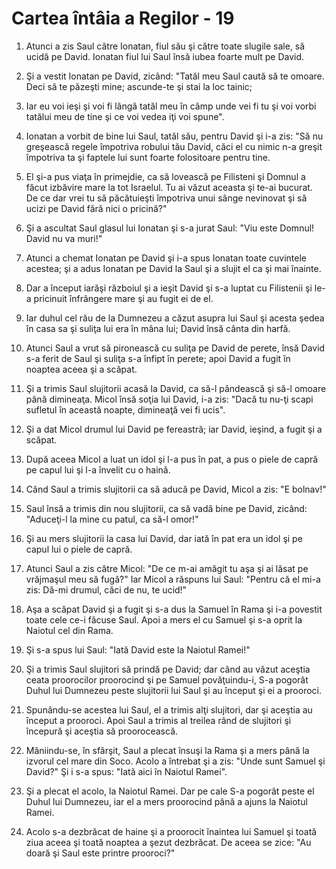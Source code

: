 # Cartea &#238;nt&#226;ia a Regilor - 19

1. Atunci a zis Saul către Ionatan, fiul său şi către toate slugile sale, să ucidă pe David. Ionatan fiul lui Saul însă iubea foarte mult pe David. 

2. Şi a vestit Ionatan pe David, zicând: "Tatăl meu Saul caută să te omoare. Deci să te păzeşti mine; ascunde-te şi stai la loc tainic; 

3. Iar eu voi ieşi şi voi fi lângă tatăl meu în câmp unde vei fi tu şi voi vorbi tatălui meu de tine şi ce voi vedea iţi voi spune". 

4. Ionatan a vorbit de bine lui Saul, tatăl său, pentru David şi i-a zis: "Să nu greşească regele împotriva robului tău David, căci el cu nimic n-a greşit împotriva ta şi faptele lui sunt foarte folositoare pentru tine. 

5. El şi-a pus viaţa în primejdie, ca să lovească pe Filisteni şi Domnul a făcut izbăvire mare la tot Israelul. Tu ai văzut aceasta şi te-ai bucurat. De ce dar vrei tu să păcătuieşti împotriva unui sânge nevinovat şi să ucizi pe David fără nici o pricină?" 

6. Şi a ascultat Saul glasul lui Ionatan şi s-a jurat Saul: "Viu este Domnul! David nu va muri!" 

7. Atunci a chemat Ionatan pe David şi i-a spus Ionatan toate cuvintele acestea; şi a adus Ionatan pe David la Saul şi a slujit el ca şi mai înainte. 

8. Dar a început iarăşi războiul şi a ieşit David şi s-a luptat cu Filistenii şi le-a pricinuit înfrângere mare şi au fugit ei de el. 

9. Iar duhul cel rău de la Dumnezeu a căzut asupra lui Saul şi acesta şedea în casa sa şi suliţa lui era în mâna lui; David însă cânta din harfă. 

10. Atunci Saul a vrut să pironească cu suliţa pe David de perete, însă David s-a ferit de Saul şi suliţa s-a înfipt în perete; apoi David a fugit în noaptea aceea şi a scăpat. 

11. Şi a trimis Saul slujitorii acasă la David, ca să-l pândească şi să-l omoare până dimineaţa. Micol însă soţia lui David, i-a zis: "Dacă tu nu-ţi scapi sufletul în această noapte, dimineaţă vei fi ucis". 

12. Şi a dat Micol drumul lui David pe fereastră; iar David, ieşind, a fugit şi a scăpat. 

13. După aceea Micol a luat un idol şi l-a pus în pat, a pus o piele de capră pe capul lui şi l-a învelit cu o haină. 

14. Când Saul a trimis slujitorii ca să aducă pe David, Micol a zis: "E bolnav!" 

15. Saul însă a trimis din nou slujitorii, ca să vadă bine pe David, zicând: "Aduceţi-l la mine cu patul, ca să-l omor!" 

16. Şi au mers slujitorii la casa lui David, dar iată în pat era un idol şi pe capul lui o piele de capră. 

17. Atunci Saul a zis către Micol: "De ce m-ai amăgit tu aşa şi ai lăsat pe vrăjmaşul meu să fugă?" Iar Micol a răspuns lui Saul: "Pentru că el mi-a zis: Dă-mi drumul, căci de nu, te ucid!" 

18. Aşa a scăpat David şi a fugit şi s-a dus la Samuel în Rama şi i-a povestit toate cele ce-i făcuse  Saul. Apoi a mers el cu Samuel şi s-a oprit la Naiotul cel din Rama. 

19. Şi s-a spus lui Saul: "Iată David este la Naiotul Ramei!" 

20. Şi a trimis Saul slujitori să prindă pe David; dar când au văzut aceştia ceata proorocilor proorocind şi pe Samuel povăţuindu-i, S-a pogorât Duhul lui Dumnezeu peste slujitorii lui Saul şi au început şi ei a prooroci. 

21. Spunându-se acestea lui Saul, el a trimis alţi slujitori, dar şi aceştia au început a prooroci. Apoi Saul a trimis al treilea rând de slujitori şi începură şi aceştia să proorocească. 

22. Mâniindu-se, în sfârşit, Saul a plecat însuşi la Rama şi a mers până la izvorul cel mare din Soco. Acolo a întrebat şi a zis: "Unde sunt Samuel şi David?" Şi i s-a spus: "Iată aici în Naiotul Ramei". 

23. Şi a plecat el acolo, la Naiotul Ramei. Dar pe cale S-a pogorât peste el Duhul lui Dumnezeu, iar el a mers proorocind până a ajuns la Naiotul Ramei. 

24. Acolo s-a dezbrăcat de haine şi a proorocit înaintea lui Samuel şi toată ziua aceea şi toată noaptea a şezut dezbrăcat. De aceea se zice: "Au doară şi Saul este printre prooroci?" 

